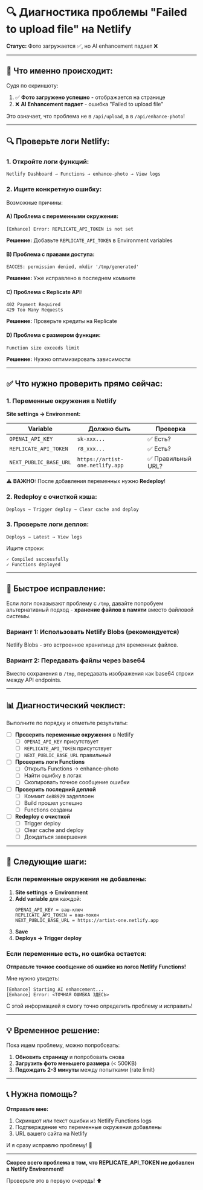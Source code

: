 # 🔍 Диагностика проблемы "Failed to upload file" на Netlify

**Статус:** Фото загружается ✅, но AI enhancement падает ❌

---

## 🎯 Что именно происходит:

Судя по скриншоту:
1. ✅ **Фото загружено успешно** - отображается на странице
2. ❌ **AI Enhancement падает** - ошибка "Failed to upload file"

Это означает, что проблема не в `/api/upload`, а в `/api/enhance-photo`!

---

## 🔍 Проверьте логи Netlify:

### 1. Откройте логи функций:

```
Netlify Dashboard → Functions → enhance-photo → View logs
```

### 2. Ищите конкретную ошибку:

Возможные причины:

#### A) Проблема с переменными окружения:
```
[Enhance] Error: REPLICATE_API_TOKEN is not set
```
**Решение:** Добавьте `REPLICATE_API_TOKEN` в Environment variables

#### B) Проблема с правами доступа:
```
EACCES: permission denied, mkdir '/tmp/generated'
```
**Решение:** Уже исправлено в последнем коммите

#### C) Проблема с Replicate API:
```
402 Payment Required
429 Too Many Requests
```
**Решение:** Проверьте кредиты на Replicate

#### D) Проблема с размером функции:
```
Function size exceeds limit
```
**Решение:** Нужно оптимизировать зависимости

---

## ✅ Что нужно проверить прямо сейчас:

### 1. Переменные окружения в Netlify

**Site settings → Environment:**

| Variable | Должно быть | Проверка |
|----------|-------------|----------|
| `OPENAI_API_KEY` | `sk-xxx...` | ✅ Есть? |
| `REPLICATE_API_TOKEN` | `r8_xxx...` | ✅ Есть? |
| `NEXT_PUBLIC_BASE_URL` | `https://artist-one.netlify.app` | ✅ Правильный URL? |

⚠️ **ВАЖНО:** После добавления переменных нужно **Redeploy**!

### 2. Redeploy с очисткой кэша:

```
Deploys → Trigger deploy → Clear cache and deploy
```

### 3. Проверьте логи деплоя:

```
Deploys → Latest → View logs
```

Ищите строки:
```
✓ Compiled successfully
✓ Functions deployed
```

---

## 🔧 Быстрое исправление:

Если логи показывают проблему с `/tmp`, давайте попробуем альтернативный подход - **хранение файлов в памяти** вместо файловой системы.

### Вариант 1: Использовать Netlify Blobs (рекомендуется)

Netlify Blobs - это встроенное хранилище для временных файлов.

### Вариант 2: Передавать файлы через base64

Вместо сохранения в `/tmp`, передавать изображения как base64 строки между API endpoints.

---

## 📊 Диагностический чеклист:

Выполните по порядку и отметьте результаты:

- [ ] **Проверить переменные окружения** в Netlify
  - [ ] `OPENAI_API_KEY` присутствует
  - [ ] `REPLICATE_API_TOKEN` присутствует  
  - [ ] `NEXT_PUBLIC_BASE_URL` правильный

- [ ] **Проверить логи Functions**
  - [ ] Открыть Functions → enhance-photo
  - [ ] Найти ошибку в логах
  - [ ] Скопировать точное сообщение ошибки

- [ ] **Проверить последний деплой**
  - [ ] Коммит `4e88929` задеплоен
  - [ ] Build прошел успешно
  - [ ] Functions созданы

- [ ] **Redeploy с очисткой**
  - [ ] Trigger deploy
  - [ ] Clear cache and deploy
  - [ ] Дождаться завершения

---

## 🚀 Следующие шаги:

### Если переменные окружения не добавлены:

1. **Site settings → Environment**
2. **Add variable** для каждой:
   ```
   OPENAI_API_KEY = ваш-ключ
   REPLICATE_API_TOKEN = ваш-токен
   NEXT_PUBLIC_BASE_URL = https://artist-one.netlify.app
   ```
3. **Save**
4. **Deploys → Trigger deploy**

### Если переменные есть, но ошибка остается:

**Отправьте точное сообщение об ошибке из логов Netlify Functions!**

Мне нужно увидеть:
```
[Enhance] Starting AI enhancement...
[Enhance] Error: <ТОЧНАЯ ОШИБКА ЗДЕСЬ>
```

С этой информацией я смогу точно определить проблему и исправить!

---

## 💡 Временное решение:

Пока ищем проблему, можно попробовать:

1. **Обновить страницу** и попробовать снова
2. **Загрузить фото меньшего размера** (< 500KB)
3. **Подождать 2-3 минуты** между попытками (rate limit)

---

## 📞 Нужна помощь?

**Отправьте мне:**
1. Скриншот или текст ошибки из Netlify Functions logs
2. Подтверждение что переменные окружения добавлены
3. URL вашего сайта на Netlify

И я сразу исправлю проблему! 🚀

---

**Скорее всего проблема в том, что REPLICATE_API_TOKEN не добавлен в Netlify Environment!**

Проверьте это в первую очередь! ⬆️

